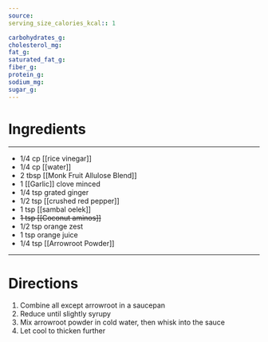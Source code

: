 ```yaml
---
source: 
serving_size_calories_kcal:: 1

carbohydrates_g: 
cholesterol_mg: 
fat_g: 
saturated_fat_g: 
fiber_g: 
protein_g: 
sodium_mg: 
sugar_g:
---
```

# Ingredients
---
- 1/4 cp [[rice vinegar]]
- 1/4 cp [[water]]
- 2 tbsp [[Monk Fruit Allulose Blend]]
- 1 [[Garlic]] clove minced
- 1/4 tsp grated ginger
- 1/2 tsp [[crushed red pepper]]
- 1 tsp [[sambal oelek]]
- ~~1 tsp [[Coconut aminos]]~~
- 1/2 tsp orange zest
- 1 tsp orange juice
- 1/4 tsp [[Arrowroot Powder]]
---

# Directions
1. Combine all except arrowroot in a saucepan
2. Reduce until slightly syrupy
3. Mix arrowroot powder in cold water, then whisk into the sauce
4. Let cool to thicken further

